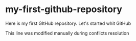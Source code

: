 # my-first-github-repository
Here is my first GItHub repository. Let's started whit GitHub

This line was modified manually during conflicts resolution
